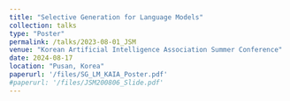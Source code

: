 ```yaml
---
title: "Selective Generation for Language Models"
collection: talks
type: "Poster"
permalink: /talks/2023-08-01_JSM
venue: "Korean Artificial Intelligence Association Summer Conference"
date: 2024-08-17
location: "Pusan, Korea"
paperurl: '/files/SG_LM_KAIA_Poster.pdf'
#paperurl: '/files/JSM200806_Slide.pdf'
---
```


